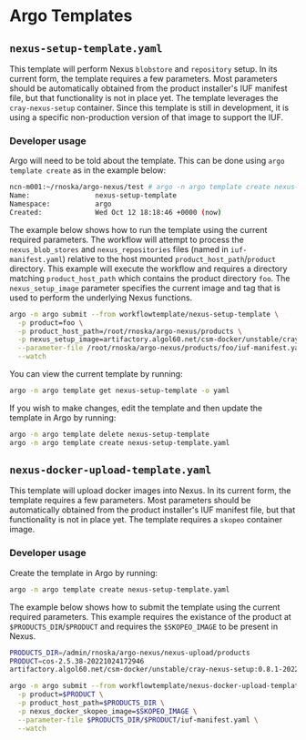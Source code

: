 # Argo Templates

## `nexus-setup-template.yaml`

This template will perform Nexus `blobstore` and `repository` setup. In its current form, the template requires a few parameters.
Most parameters should be automatically obtained from the product installer's IUF manifest file, but that functionality is not
in place yet. The template leverages the `cray-nexus-setup` container. Since this template is still in development, it is using a
specific non-production version of that image to support the IUF.

### Developer usage

Argo will need to be told about the template. This can be done using `argo template create` as in the example below:

```bash
ncn-m001:~/rnoska/argo-nexus/test # argo -n argo template create nexus-setup-template.yaml
Name:                nexus-setup-template
Namespace:           argo
Created:             Wed Oct 12 18:18:46 +0000 (now)
```

The example below shows how to run the template using the current required parameters. The workflow will attempt to process the
`nexus_blob_stores` and `nexus_repositories` files (named in `iuf-manifest.yaml`) relative to the host mounted
`product_host_path`/`product` directory. This example will execute the workflow and requires a directory matching
`product_host_path` which contains the product directory `foo`. The `nexus_setup_image` parameter specifies the current image and
tag that is used to perform the underlying Nexus functions.

```bash
argo -n argo submit --from workflowtemplate/nexus-setup-template \
  -p product=foo \
  -p product_host_path=/root/rnoska/argo-nexus/products \
  -p nexus_setup_image=artifactory.algol60.net/csm-docker/unstable/cray-nexus-setup:0.8.0-20221021164623_e8d3d3d \
  --parameter-file /root/rnoska/argo-nexus/products/foo/iuf-manifest.yaml \
  --watch 
```

You can view the current template by running:

```bash
argo -n argo template get nexus-setup-template -o yaml
```

If you wish to make changes, edit the template and then update the template in Argo by running:

```bash
argo -n argo template delete nexus-setup-template
argo -n argo template create nexus-setup-template.yaml
```

## `nexus-docker-upload-template.yaml`

This template will upload docker images into Nexus. In its current form, the template requires a few parameters.
Most parameters should be automatically obtained from the product installer's IUF manifest file, but that functionality is not
in place yet. The template requires a `skopeo` container image.

### Developer usage

Create the template in Argo by running:

```bash
argo -n argo template create nexus-setup-template.yaml
```

The example below shows how to submit the template using the current required parameters. This example requires the existance
of the product at `$PRODUCTS_DIR`/`$PRODUCT` and requires the `$SKOPEO_IMAGE` to be present in Nexus.

```bash
PRODUCTS_DIR=/admin/rnoska/argo-nexus/nexus-upload/products
PRODUCT=cos-2.5.38-20221024172946
artifactory.algol60.net/csm-docker/unstable/cray-nexus-setup:0.8.1-20221101230212_86ad20d

argo -n argo submit --from workflowtemplate/nexus-docker-upload-template \
  -p product=$PRODUCT \
  -p product_host_path=$PRODUCTS_DIR \
  -p nexus_docker_skopeo_image=$SKOPEO_IMAGE \
  --parameter-file $PRODUCTS_DIR/$PRODUCT/iuf-manifest.yaml \
  --watch
```

